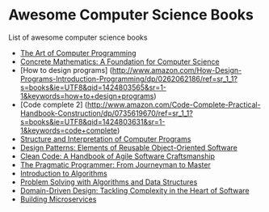 # Awesome Computer Science Books
List of awesome computer science books
  - [The Art of Computer Programming](http://www.amazon.com/Computer-Programming-Volumes-1-4A-Boxed/dp/0321751043/ref=dp_ob_title_bk)
  - [Concrete Mathematics: A Foundation for Computer Science](http://www.amazon.com/Concrete-Mathematics-Foundation-Computer-Science/dp/0201558025/ref=pd_sim_b_1?ie=UTF8&refRID=0HP318GZCA6BK9W8Y2PS)
  - [How to design programs] (http://www.amazon.com/How-Design-Programs-Introduction-Programming/dp/0262062186/ref=sr_1_1?s=books&ie=UTF8&qid=1424803565&sr=1-1&keywords=how+to+design+programs)
  - [Code complete 2] (http://www.amazon.com/Code-Complete-Practical-Handbook-Construction/dp/0735619670/ref=sr_1_1?s=books&ie=UTF8&qid=1424803631&sr=1-1&keywords=code+complete)
  - [Structure and Interpretation of Computer Programs](http://www.amazon.com/Structure-Interpretation-Computer-Programs-Engineering/dp/0262510871/ref=sr_1_1?s=books&ie=UTF8&qid=1424803687&sr=1-1&keywords=structure+and+interpretation+of+computer+programs)
  - [Design Patterns: Elements of Reusable Object-Oriented Software ](http://www.amazon.com/Design-Patterns-Elements-Reusable-Object-Oriented-ebook/dp/B000SEIBB8)
  - [Clean Code: A Handbook of Agile Software Craftsmanship](http://www.amazon.com/Clean-Code-Handbook-Software-Craftsmanship-ebook/dp/B001GSTOAM/ref=sr_1_1?s=digital-text&ie=UTF8&qid=1424803832&sr=1-1&keywords=Clean+Code)
  - [The Pragmatic Programmer: From Journeyman to Master ](http://www.amazon.com/Pragmatic-Programmer-Journeyman-Master/dp/020161622X/ref=sr_1_1?ie=UTF8&qid=1424803894&sr=8-1&keywords=The+Pragmatic+Programmer)
  - [Introduction to Algorithms](http://www.amazon.com/Introduction-Algorithms-3rd-Thomas-Cormen/dp/0262033844/ref=sr_1_1?ie=UTF8&qid=1424943742&sr=8-1&keywords=introduction+to+algorithms)
  - [Problem Solving with Algorithms and Data Structures](http://interactivepython.org/runestone/static/pythonds/index.html)
  - [Domain-Driven Design: Tackling Complexity in the Heart of Software](http://www.amazon.com/dp/0321125215/ref=wl_it_dp_o_pC_nS_ttl?_encoding=UTF8&colid=107R8GWI99MFE&coliid=I9B46LRIFSTB9)
  - [Building Microservices](http://www.amazon.com/Building-Microservices-Sam-Newman/dp/1491950358)
